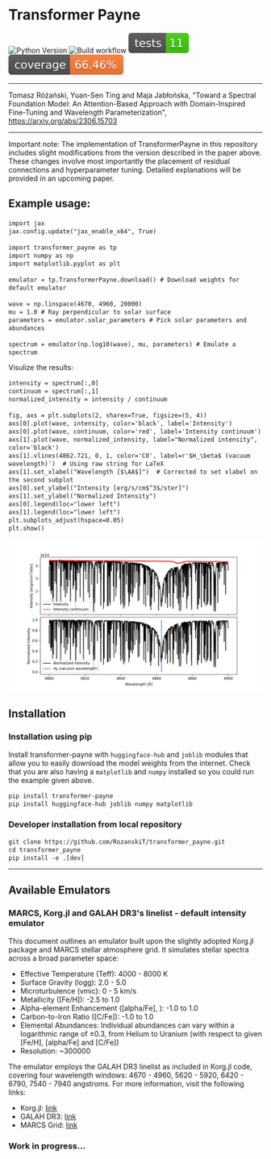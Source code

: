 # Transformer Payne

![Python Version](https://img.shields.io/badge/python-3.9%20|%203.10%20|%203.11-blue) ![Build workflow](https://github.com/RozanskiT/transformer_payne/actions/workflows/python-package.yml/badge.svg) [![Tests](docs/badges/test.svg)](reports/junit/junit.xml) [![Coverage Status](docs/badges/coverage-badge.svg)](reports/coverage/coverage.xml)

---

Tomasz Różański, Yuan-Sen Ting and Maja Jabłońska, "Toward a Spectral Foundation Model: An Attention-Based Approach with Domain-Inspired Fine-Tuning and Wavelength Parameterization", https://arxiv.org/abs/2306.15703

---

Important note: The implementation of TransformerPayne in this repository includes slight modifications from the version described in the paper above. These changes involve most importantly the placement of residual connections and hyperparameter tuning. Detailed explanations will be provided in an upcoming paper.

## Example usage:
```
import jax
jax.config.update("jax_enable_x64", True)

import transformer_payne as tp
import numpy as np
import matplotlib.pyplot as plt

emulator = tp.TransformerPayne.download() # Download weights for default emulator

wave = np.linspace(4670, 4960, 20000)
mu = 1.0 # Ray perpendicular to solar surface
parameters = emulator.solar_parameters # Pick solar parameters and abundances

spectrum = emulator(np.log10(wave), mu, parameters) # Emulate a spectrum
```

Visulize the results:

```
intensity = spectrum[:,0]
continuum = spectrum[:,1]
normalized_intensity = intensity / continuum

fig, axs = plt.subplots(2, sharex=True, figsize=(5, 4))
axs[0].plot(wave, intensity, color='black', label='Intensity')
axs[0].plot(wave, continuum, color='red', label='Intensity continuum')
axs[1].plot(wave, normalized_intensity, label="Normalized intensity", color='black')
axs[1].vlines(4862.721, 0, 1, color='C0', label=r'$H_\beta$ (vacuum wavelength)')  # Using raw string for LaTeX
axs[1].set_xlabel("Wavelength [$\AA$]")  # Corrected to set xlabel on the second subplot
axs[0].set_ylabel("Intensity [erg/s/cm$^3$/ster]")
axs[1].set_ylabel("Normalized Intensity")
axs[0].legend(loc="lower left")
axs[1].legend(loc="lower left")
plt.subplots_adjust(hspace=0.05)
plt.show()
```
![example_spectrum](docs/readme_plot.png)

## Installation

### Installation using pip

Install transformer-payne with `huggingface-hub` and `joblib` modules that allow you to easily download the model weights from the internet. Check that you are also having a `matplotlib` and `numpy` installed so you could run the example given above.

```
pip install transformer-payne
pip install huggingface-hub joblib numpy matplotlib
```

### Developer installation from local repository

```
git clone https://github.com/RozanskiT/transformer_payne.git
cd transformer_payne
pip install -e .[dev]
```

---

## Available Emulators

### MARCS, Korg.jl and GALAH DR3's linelist - default intensity emulator
This document outlines an emulator built upon the slightly adopted Korg.jl package and MARCS stellar atmosphere grid. It simulates stellar spectra across a broad parameter space:

- Effective Temperature (Teff): 4000 - 8000 K
- Surface Gravity (logg): 2.0 - 5.0
- Microturbulence (vmic): 0 - 5 km/s
- Metallicity ([Fe/H]): -2.5 to 1.0
- Alpha-element Enhancement ([alpha/Fe], ): -1.0 to 1.0
- Carbon-to-Iron Ratio ([C/Fe]): -1.0 to 1.0
- Elemental Abundances: Individual abundances can vary within a logarithmic range of ±0.3, from Helium to Uranium (with respect to given [Fe/H], [alpha/Fe] and [C/Fe])
- Resolution: ~300000

The emulator employs the GALAH DR3 linelist as included in Korg.jl code, covering four wavelength windows: 4670 - 4960, 5620 - 5920, 6420 - 6790, 7540 - 7940 angstroms. For more information, visit the following links:

- Korg.jl: [link](https://github.com/ajwheeler/Korg.jl)
- GALAH DR3: [link](https://github.com/svenbuder/GALAH_DR3)
- MARCS Grid: [link](https://dr17.sdss.org/sas/dr17/apogee/spectro/speclib/atmos/marcs/MARCS_v3_2016/Readme_MARCS_v3_2016.txt)

### Work in progress...
